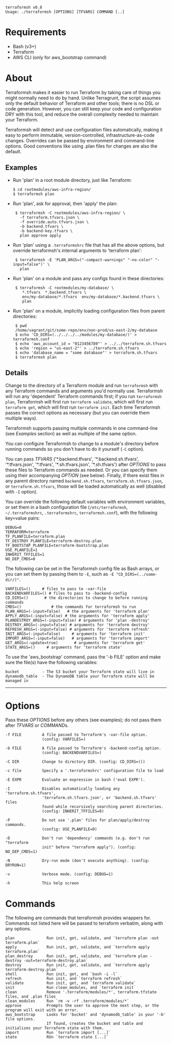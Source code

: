     terraformsh v0.8
    Usage: ./terraformsh [OPTIONS] [TFVARS] COMMAND [..]

# Requirements
 - Bash (v3+)
 - Terraform
 - AWS CLI (only for aws_bootstrap command)

# About
  Terraformsh makes it easier to run Terraform by taking care of things you might
  normally need to do by hand. Unlike Terragrunt, the script assumes only the
  default behavior of Terraform and other tools; there is no DSL or code
  generation. However, you can still keep your code and configuration DRY with
  this tool, and reduce the overall complexity needed to maintain your Terraform.

  Terraformsh will detect and use configuration files automatically, making it
  easy to perform immutable, version-controlled, infrastructure-as-code changes.
  Overrides can be passed by environment and command-line options. Good 
  conventions like using .plan files for changes are also the default.

## Examples

 - Run 'plan' in a root module directory, just like Terraform:

       $ cd rootmodules/aws-infra-region/
       $ terraformsh plan

 - Run 'plan', ask for approval, then 'apply' the plan:

        $ terraformsh -C rootmodules/aws-infra-region/ \
          -f terraform.tfvars.json \
          -f override.auto.tfvars.json \
          -b backend.tfvars \
          -b backend-key.tfvars \
          plan approve apply

 - Run 'plan' using a `.terraformshrc` file that has all the above options,
   but override terraformsh's internal arguments to 'terraform plan':

        $ terraformsh -E 'PLAN_ARGS=("-compact-warnings" "-no-color" "-input=false")' \
          plan

 - Run 'plan' on a module and pass any configs found in these directories:

        $ terraformsh -C rootmodules/my-database/ \
           *.tfvars  *.backend.tfvars \
           env/my-database/*.tfvars  env/my-database/*.backend.tfvars \
           plan

 - Run 'plan' on a module, implicitly loading configuration files from parent directories:

        $ pwd
        /home/vagrant/git/some-repo/env/non-prod/us-east-2/my-database
        $ echo 'CD_DIRS=(../../../../modules/my-database/)' > terraformsh.conf
        $ echo 'aws_account_id = "0123456789"' > ../../terraform.sh.tfvars
        $ echo 'region = "us-east-2"' > ../terraform.sh.tfvars
        $ echo 'database_name = "some database"' > terraform.sh.tfvars
        $ terraformsh plan


## Details

  Change to the directory of a Terraform module and run `terraformsh` with any
  Terraform commands and arguments you'd normally use. Terraformsh will run any
  'dependent' Terraform commands first; if you run `terraformsh plan`, 
  Terraformsh will first run `terraform validate`, which will first run
  `terraform get`, which will first run `terraform init`.
  Each time Terraformsh passes the correct options as necessary (but you can
  override them multiple ways).

  Terraformsh supports passing multiple commands in one command-line (see
  *Examples* section) as well as multiple of the same option.

  You can configure Terraformsh to change to a module's directory before running
  commands so you don't have to do it yourself (`-C` option).

  You can pass *TFVARS* ('\*.backend.tfvars', '\*.backend.sh.tfvars', '\*.tfvars.json',
  '\*.tfvars', '\*.sh.tfvars.json', '\*.sh.tfvars') after *OPTIONS* to pass these
  files to Terraform commands as needed. Or you can specify them using their 
  accompanying *OPTION* (see below). Finally, if there exist files in any parent
  directory named `backend.sh.tfvars`, `terraform.sh.tfvars.json`, or
  `terraform.sh.tfvars`, those will be loaded automatically as well (disabled with
  `-I` option).

  You can override the following default variables with environment variables, or
  set them in a bash configuration file (`/etc/terraformsh`, `~/.terraformshrc`,
  `.terraformshrc`, `terraformsh.conf`), with the following key=value pairs:

    DEBUG=0
    TERRAFORM=terraform
    TF_PLANFILE=terraform.plan
    TF_DESTROY_PLANFILE=terraform-destroy.plan
    TF_BOOTSTAP_PLANFILE=terraform-bootstrap.plan
    USE_PLANFILE=1
    INHERIT_TFFILES=1
    NO_DEP_CMDS=0

  The following can be set in the Terraformsh config file as Bash arrays, or you
  can set them by passing them to `-E`, such as `-E "CD_DIRS=(../some-dir/)"`.

    VARFILES=()     # files to pass to -var-file
    BACKENDVARFILES=() # files to pass to -backend-config
    CD_DIRS=()       # the directories to change to before running commands
    CMDS=()             # the commands for terraformsh to run
    PLAN_ARGS=(-input=false)   # the arguments for 'terraform plan'
    APPLY_ARGS=(-input=false) # the arguments for 'terraform apply'
    PLANDESTROY_ARGS=(-input=false) # arguments for 'plan -destroy'
    DESTROY_ARGS=(-input=false) # arguments for 'terraform destroy'
    REFRESH_ARGS=(-input=false) # arguments for 'terraform refresh'
    INIT_ARGS=(-input=false)     # arguments for 'terraform init'
    IMPORT_ARGS=(-input=false)   # arguments for 'terraform import'
    GET_ARGS=(-update=true)       # arguments for 'terraform get'
    STATE_ARGS=()     # arguments for 'terraform state'

  To use the 'aws_bootstrap' command, pass the '-b FILE' option and make sure the
  file(s) have the following variables:

    bucket          - The S3 bucket your Terraform state will live in
    dynamodb_table  - The DynamoDB table your Terraform state will be managed in

---

# Options

  Pass these *OPTIONS* before any others (see examples); do not pass them after
  *TFVARS* or *COMMAND*s.

    -f FILE         A file passed to Terraform's -var-file option.
                    (config: VARFILES=)

    -b FILE         A file passed to Terraform's -backend-config option.
                    (config: BACKENDVARFILES=)

    -C DIR          Change to directory DIR. (config: CD_DIRS=())

    -c file         Specify a '.terraformshrc' configuration file to load

    -E EXPR         Evaluate an expression in bash ('eval EXPR').

    -I              Disables automatically loading any 'terraform.sh.tfvars',
                    'terraform.sh.tfvars.json', or 'backend.sh.tfvars' files 
                    found while recursively searching parent directories.
                    (config: INHERIT_TFFILES=0)

    -P              Do not use '.plan' files for plan/apply/destroy commands.
                    (config: USE_PLANFILE=0)

    -D              Don't run 'dependency' commands (e.g. don't run "terraform
                    init" before "terraform apply"). (config: NO_DEP_CMDS=1)

    -N              Dry-run mode (don't execute anything). (config: DRYRUN=1)

    -v              Verbose mode. (config: DEBUG=1)

    -h              This help screen

# Commands

  The following are commands that terraformsh provides wrappers for. Commands
  not listed here will be passed to terraform verbatim, along with any options.

    plan              Run init, get, validate, and `terraform plan -out terraform.plan`
    apply             Run init, get, validate, and `terraform apply terraform.plan`
    plan_destroy      Run init, get, validate, and `terraform plan -destroy -out=terraform-destroy.plan`
    destroy           Run init, get, validate, and `terraform apply terraform-destroy.plan`
    shell             Run init, get, and `bash -i -l`
    refresh           Run init, and `terraform refresh`
    validate          Run init, get, and `terraform validate`
    init              Run clean_modules, and `terraform init`
    clean             Remove '.terraform/modules/*', terraform.tfstate files, and .plan files
    clean_modules     Run `rm -v -rf .terraform/modules/*`
    approve           Prompts the user to approve the next step, or the program will exit with an error.
    aws_bootstrap     Looks for 'bucket' and 'dynamodb_table' in your '-b' file options.
                      If found, creates the bucket and table and initializes your Terraform state with them.
    import            Run `terraform import [...]`
    state             RUn `terraform state [...]`
